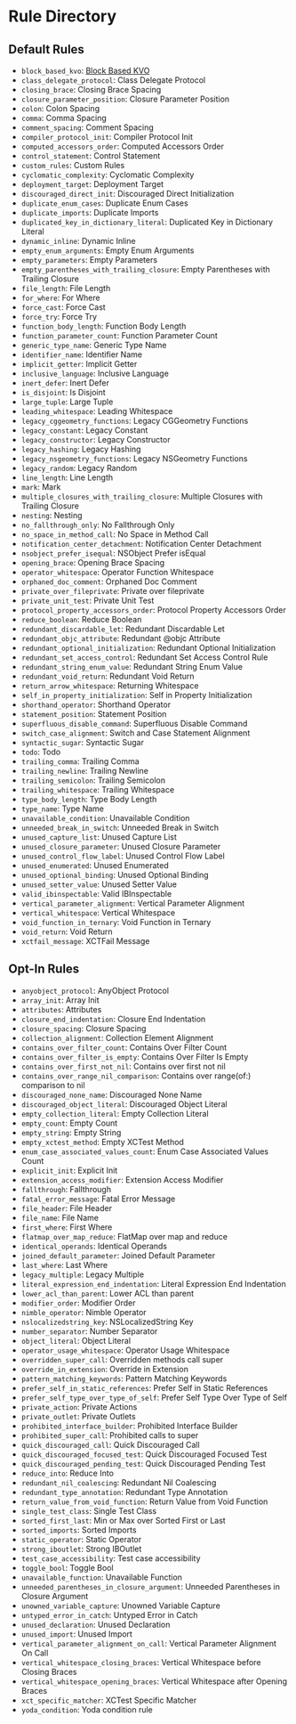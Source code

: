 # Rule Directory

## Default Rules

* `block_based_kvo`: [Block Based KVO](block_based_kvo.md)
* `class_delegate_protocol`: Class Delegate Protocol
* `closing_brace`: Closing Brace Spacing
* `closure_parameter_position`: Closure Parameter Position
* `colon`: Colon Spacing
* `comma`: Comma Spacing
* `comment_spacing`: Comment Spacing
* `compiler_protocol_init`: Compiler Protocol Init
* `computed_accessors_order`: Computed Accessors Order
* `control_statement`: Control Statement
* `custom_rules`: Custom Rules
* `cyclomatic_complexity`: Cyclomatic Complexity
* `deployment_target`: Deployment Target
* `discouraged_direct_init`: Discouraged Direct Initialization
* `duplicate_enum_cases`: Duplicate Enum Cases
* `duplicate_imports`: Duplicate Imports
* `duplicated_key_in_dictionary_literal`: Duplicated Key in Dictionary Literal
* `dynamic_inline`: Dynamic Inline
* `empty_enum_arguments`: Empty Enum Arguments
* `empty_parameters`: Empty Parameters
* `empty_parentheses_with_trailing_closure`: Empty Parentheses with Trailing Closure
* `file_length`: File Length
* `for_where`: For Where
* `force_cast`: Force Cast
* `force_try`: Force Try
* `function_body_length`: Function Body Length
* `function_parameter_count`: Function Parameter Count
* `generic_type_name`: Generic Type Name
* `identifier_name`: Identifier Name
* `implicit_getter`: Implicit Getter
* `inclusive_language`: Inclusive Language
* `inert_defer`: Inert Defer
* `is_disjoint`: Is Disjoint
* `large_tuple`: Large Tuple
* `leading_whitespace`: Leading Whitespace
* `legacy_cggeometry_functions`: Legacy CGGeometry Functions
* `legacy_constant`: Legacy Constant
* `legacy_constructor`: Legacy Constructor
* `legacy_hashing`: Legacy Hashing
* `legacy_nsgeometry_functions`: Legacy NSGeometry Functions
* `legacy_random`: Legacy Random
* `line_length`: Line Length
* `mark`: Mark
* `multiple_closures_with_trailing_closure`: Multiple Closures with Trailing Closure
* `nesting`: Nesting
* `no_fallthrough_only`: No Fallthrough Only
* `no_space_in_method_call`: No Space in Method Call
* `notification_center_detachment`: Notification Center Detachment
* `nsobject_prefer_isequal`: NSObject Prefer isEqual
* `opening_brace`: Opening Brace Spacing
* `operator_whitespace`: Operator Function Whitespace
* `orphaned_doc_comment`: Orphaned Doc Comment
* `private_over_fileprivate`: Private over fileprivate
* `private_unit_test`: Private Unit Test
* `protocol_property_accessors_order`: Protocol Property Accessors Order
* `reduce_boolean`: Reduce Boolean
* `redundant_discardable_let`: Redundant Discardable Let
* `redundant_objc_attribute`: Redundant @objc Attribute
* `redundant_optional_initialization`: Redundant Optional Initialization
* `redundant_set_access_control`: Redundant Set Access Control Rule
* `redundant_string_enum_value`: Redundant String Enum Value
* `redundant_void_return`: Redundant Void Return
* `return_arrow_whitespace`: Returning Whitespace
* `self_in_property_initialization`: Self in Property Initialization
* `shorthand_operator`: Shorthand Operator
* `statement_position`: Statement Position
* `superfluous_disable_command`: Superfluous Disable Command
* `switch_case_alignment`: Switch and Case Statement Alignment
* `syntactic_sugar`: Syntactic Sugar
* `todo`: Todo
* `trailing_comma`: Trailing Comma
* `trailing_newline`: Trailing Newline
* `trailing_semicolon`: Trailing Semicolon
* `trailing_whitespace`: Trailing Whitespace
* `type_body_length`: Type Body Length
* `type_name`: Type Name
* `unavailable_condition`: Unavailable Condition
* `unneeded_break_in_switch`: Unneeded Break in Switch
* `unused_capture_list`: Unused Capture List
* `unused_closure_parameter`: Unused Closure Parameter
* `unused_control_flow_label`: Unused Control Flow Label
* `unused_enumerated`: Unused Enumerated
* `unused_optional_binding`: Unused Optional Binding
* `unused_setter_value`: Unused Setter Value
* `valid_ibinspectable`: Valid IBInspectable
* `vertical_parameter_alignment`: Vertical Parameter Alignment
* `vertical_whitespace`: Vertical Whitespace
* `void_function_in_ternary`: Void Function in Ternary
* `void_return`: Void Return
* `xctfail_message`: XCTFail Message

## Opt-In Rules

* `anyobject_protocol`: AnyObject Protocol
* `array_init`: Array Init
* `attributes`: Attributes
* `closure_end_indentation`: Closure End Indentation
* `closure_spacing`: Closure Spacing
* `collection_alignment`: Collection Element Alignment
* `contains_over_filter_count`: Contains Over Filter Count
* `contains_over_filter_is_empty`: Contains Over Filter Is Empty
* `contains_over_first_not_nil`: Contains over first not nil
* `contains_over_range_nil_comparison`: Contains over range(of:) comparison to nil
* `discouraged_none_name`: Discouraged None Name
* `discouraged_object_literal`: Discouraged Object Literal
* `empty_collection_literal`: Empty Collection Literal
* `empty_count`: Empty Count
* `empty_string`: Empty String
* `empty_xctest_method`: Empty XCTest Method
* `enum_case_associated_values_count`: Enum Case Associated Values Count
* `explicit_init`: Explicit Init
* `extension_access_modifier`: Extension Access Modifier
* `fallthrough`: Fallthrough
* `fatal_error_message`: Fatal Error Message
* `file_header`: File Header
* `file_name`: File Name
* `first_where`: First Where
* `flatmap_over_map_reduce`: FlatMap over map and reduce
* `identical_operands`: Identical Operands
* `joined_default_parameter`: Joined Default Parameter
* `last_where`: Last Where
* `legacy_multiple`: Legacy Multiple
* `literal_expression_end_indentation`: Literal Expression End Indentation
* `lower_acl_than_parent`: Lower ACL than parent
* `modifier_order`: Modifier Order
* `nimble_operator`: Nimble Operator
* `nslocalizedstring_key`: NSLocalizedString Key
* `number_separator`: Number Separator
* `object_literal`: Object Literal
* `operator_usage_whitespace`: Operator Usage Whitespace
* `overridden_super_call`: Overridden methods call super
* `override_in_extension`: Override in Extension
* `pattern_matching_keywords`: Pattern Matching Keywords
* `prefer_self_in_static_references`: Prefer Self in Static References
* `prefer_self_type_over_type_of_self`: Prefer Self Type Over Type of Self
* `private_action`: Private Actions
* `private_outlet`: Private Outlets
* `prohibited_interface_builder`: Prohibited Interface Builder
* `prohibited_super_call`: Prohibited calls to super
* `quick_discouraged_call`: Quick Discouraged Call
* `quick_discouraged_focused_test`: Quick Discouraged Focused Test
* `quick_discouraged_pending_test`: Quick Discouraged Pending Test
* `reduce_into`: Reduce Into
* `redundant_nil_coalescing`: Redundant Nil Coalescing
* `redundant_type_annotation`: Redundant Type Annotation
* `return_value_from_void_function`: Return Value from Void Function
* `single_test_class`: Single Test Class
* `sorted_first_last`: Min or Max over Sorted First or Last
* `sorted_imports`: Sorted Imports
* `static_operator`: Static Operator
* `strong_iboutlet`: Strong IBOutlet
* `test_case_accessibility`: Test case accessibility
* `toggle_bool`: Toggle Bool
* `unavailable_function`: Unavailable Function
* `unneeded_parentheses_in_closure_argument`: Unneeded Parentheses in Closure Argument
* `unowned_variable_capture`: Unowned Variable Capture
* `untyped_error_in_catch`: Untyped Error in Catch
* `unused_declaration`: Unused Declaration
* `unused_import`: Unused Import
* `vertical_parameter_alignment_on_call`: Vertical Parameter Alignment On Call
* `vertical_whitespace_closing_braces`: Vertical Whitespace before Closing Braces
* `vertical_whitespace_opening_braces`: Vertical Whitespace after Opening Braces
* `xct_specific_matcher`: XCTest Specific Matcher
* `yoda_condition`: Yoda condition rule
